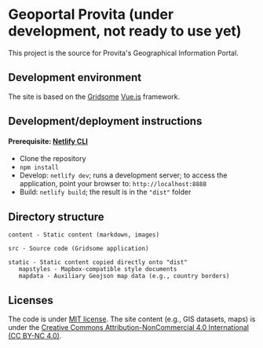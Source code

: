 # Geoportal Provita (under development, not ready to use yet)

This project is the source for Provita's Geographical Information Portal.

## Development environment

The site is based on the [Gridsome](https://gridsome.org/) [Vue.js](https://vuejs.org/) framework.

## Development/deployment instructions

#### Prerequisite: [Netlify CLI](https://docs.netlify.com/cli/get-started/#installation)

* Clone the repository
* ```npm install```
* Develop: ```netlify dev```; runs a development server; to access the application, point your browser to: ```http://localhost:8888```
* Build: ```netlify build```; the result is in the ```"dist"``` folder

## Directory structure

```
content - Static content (markdown, images)

src - Source code (Gridsome application)

static - Static content copied directly onto "dist"
   mapstyles - Mapbox-compatible style documents
   mapdata - Auxiliary Geojson map data (e.g., country borders)
```

## Licenses

The code is under [MIT license](https://opensource.org/licenses/MIT). The site content (e.g., GIS datasets, maps) is under the [Creative Commons Attribution-NonCommercial 4.0 International (CC BY-NC 4.0)](https://creativecommons.org/licenses/by-nc/4.0/).
